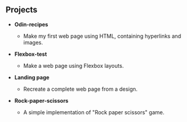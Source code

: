 ## Projects

 -   **Odin-recipes**
    
	    -   Make my first web page using HTML, containing hyperlinks and images.
        
 -   **Flexbox-test**
    
	 -  Make a web page using Flexbox layouts.

- **Landing page**
    
	 -  Recreate a complete web page from a design.
        
 -   **Rock-paper-scissors**
    
	 -  A simple implementation of "Rock paper scissors" game.